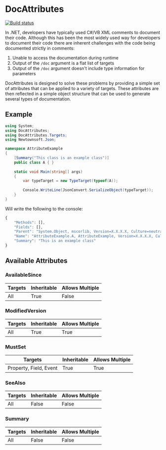 # DocAttributes

[![Build status](https://ci.appveyor.com/api/projects/status/xemthlllskj6adu2/branch/master?svg=true)](https://ci.appveyor.com/project/jzarob/docattributes/branch/master)

In .NET, developers have typically used C#/VB XML comments to document their code. Although this has been the most
widely used way for developers to document their code there are inherent challenges with the code being documented
strictly in comments:

1. Unable to access the documentation during runtime
2. Output of the `/doc` argument is a flat list of targets
3. Output of the `/doc` argument doesn't include type information for parameters

DocAttributes is designed to solve these problems by providing a simple set of attributes that can be applied to a
variety of targets. These attributes are then reflected in a simple object structure that can be used to generate
several types of documentation.

## Example

```csharp
using System;
using DocAttributes;
using DocAttributes.Targets;
using Newtownsoft.Json;

namespace AttributeExample
{
    [Summary("This class is an example class")]
    public class A { }
    
    static void Main(string[] args) 
    {
        var typeTarget = new TypeTarget(typeof(A));
        
        Console.WriteLine(JsonConvert.SerializeObject(typeTarget));
    }
}
```

Will write the following to the console:

```js
{
    "Methods": [],
    "Fields": [],
    "Parent": "System.Object, mscorlib, Version=X.X.X.X, Culture=neutral, PublicKeyToken=XXXXXXXXX",
    "Name": "AttributeExample.A, AttributeExample, Version=X.X.X.X, Culture=neutral, PublicKeyToken=XXXXXXXX",
    "Summary": "This is an example class"
}
```

## Available Attributes

### AvailableSince

|Targets                     |Inheritable|Allows Multiple|
|----------------------------|-----------|---------------|
|All                         |True       |False          |

### ModifiedVersion

|Targets                     |Inheritable|Allows Multiple|
|----------------------------|-----------|---------------|
|All                         |True       |True           |

### MustSet

|Targets                     |Inheritable|Allows Multiple|
|----------------------------|-----------|---------------|
|Property, Field, Event      |True       |True           |

### SeeAlso

|Targets                     |Inheritable|Allows Multiple|
|----------------------------|-----------|---------------|
|All                         |False      |False          |

### Summary

|Targets                     |Inheritable|Allows Multiple|
|----------------------------|-----------|---------------|
|All                         |False      |False          |